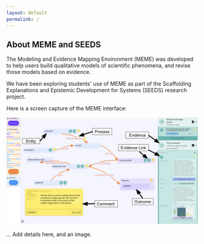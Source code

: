 ```yaml
---
layout: default
permalink: /
---
```


## About MEME and SEEDS

The Modeling and Evidence Mapping Environment (MEME) was developed to help users build qualitative models of scientific phenomena, and revise those models based on evidence.

We have been exploring students' use of MEME as part of the Scaffolding Explanations and Epistemic Development for Systems (SEEDS) research project. 

Here is a screen capture of the MEME interface:

![The MEME Interface](/assets/img/meme_interface.png)

... Add details here, and an image.
